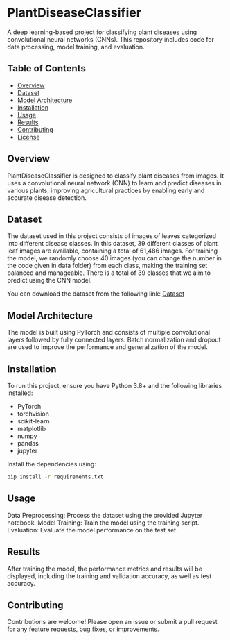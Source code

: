 # PlantDiseaseClassifier

A deep learning-based project for classifying plant diseases using convolutional neural networks (CNNs). This repository includes code for data processing, model training, and evaluation.

## Table of Contents
- [Overview](#overview)
- [Dataset](#dataset)
- [Model Architecture](#model-architecture)
- [Installation](#installation)
- [Usage](#usage)
- [Results](#results)
- [Contributing](#contributing)
- [License](#license)

## Overview
PlantDiseaseClassifier is designed to classify plant diseases from images. It uses a convolutional neural network (CNN) to learn and predict diseases in various plants, improving agricultural practices by enabling early and accurate disease detection.

## Dataset
The dataset used in this project consists of images of leaves categorized into different disease classes. In this dataset, 39 different classes of plant leaf images are available, containing a total of 61,486 images. For training the model, we randomly choose 40 images (you can change the number in the code given in data folder) from each class, making the training set balanced and manageable. There is a total of 39 classes that we aim to predict using the CNN model.

You can download the dataset from the following link:
[Dataset](https://data.mendeley.com/datasets/tywbtsjrjv/1)

## Model Architecture
The model is built using PyTorch and consists of multiple convolutional layers followed by fully connected layers. Batch normalization and dropout are used to improve the performance and generalization of the model.

## Installation
To run this project, ensure you have Python 3.8+ and the following libraries installed:

- PyTorch
- torchvision
- scikit-learn
- matplotlib
- numpy
- pandas
- jupyter

Install the dependencies using:
```bash
pip install -r requirements.txt
```

## Usage
Data Preprocessing: Process the dataset using the provided Jupyter notebook.
Model Training: Train the model using the training script.
Evaluation: Evaluate the model performance on the test set.

## Results
After training the model, the performance metrics and results will be displayed, including the training and validation accuracy, as well as test accuracy.

## Contributing
Contributions are welcome! Please open an issue or submit a pull request for any feature requests, bug fixes, or improvements.
